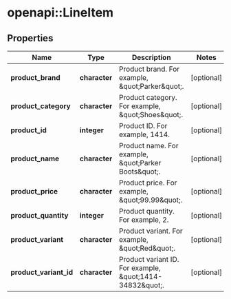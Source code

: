 # openapi::LineItem


## Properties
Name | Type | Description | Notes
------------ | ------------- | ------------- | -------------
**product_brand** | **character** | Product brand. For example, \&quot;Parker\&quot;. | [optional] 
**product_category** | **character** | Product category. For example, \&quot;Shoes\&quot;. | [optional] 
**product_id** | **integer** | Product ID. For example, 1414. | [optional] 
**product_name** | **character** | Product name. For example, \&quot;Parker Boots\&quot;. | [optional] 
**product_price** | **character** | Product price. For example, \&quot;99.99\&quot;. | [optional] 
**product_quantity** | **integer** | Product quantity. For example, 2. | [optional] 
**product_variant** | **character** | Product variant. For example, \&quot;Red\&quot;. | [optional] 
**product_variant_id** | **character** | Product variant ID. For example, \&quot;1414-34832\&quot;. | [optional] 


